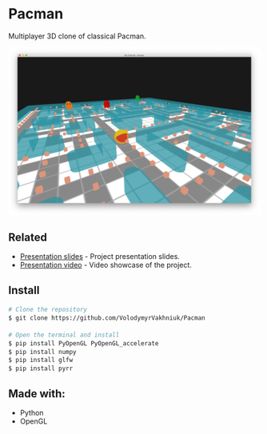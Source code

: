 # Pacman
Multiplayer 3D clone of classical Pacman.

![preview](https://raw.githubusercontent.com/mjstest/orgb5/5e1a92aef9b5b92042b1a9d5e5428efb/pacman.png)

## Related
- [Presentation slides](https://docs.google.com/presentation/d/1707LMlCcuWNO_rAhj0ZZwcw_gRwvyscWCag-se6P1ik/edit?usp=sharing) - Project presentation slides.
- [Presentation video](https://youtu.be/9IkYypi8o9U) - Video showcase of the project.


## Install
``` bash
# Clone the repository
$ git clone https://github.com/VolodymyrVakhniuk/Pacman

# Open the terminal and install
$ pip install PyOpenGL PyOpenGL_accelerate
$ pip install numpy
$ pip install glfw
$ pip install pyrr
```

## Made with:
- Python
- OpenGL
